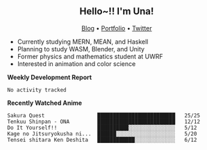 <h2 align="center">
  Hello~!! I'm Una!
</h2>

<p align="center">
  <a href="https://anarchy.website/">Blog</a> &bull;
  <a href="https://una-ada.github.io/">Portfolio</a> &bull;
  <a href="https://twitter.com/xn__z7x">Twitter</a>
</p>

- Currently studying MERN, MEAN, and Haskell
- Planning to study WASM, Blender, and Unity
- Former physics and mathematics student at UWRF
- Interested in animation and color science

**Weekly Development Report**

<!--START_SECTION:waka-->

```text
No activity tracked
```

<!--END_SECTION:waka-->

**Recently Watched Anime**

<!-- RECENT-ANIME:START -->

    Sakura Quest                 █████████████████████████   25/25
    Tenkuu Shinpan - ONA         █████████████████████████   12/12
    Do It Yourself!!             ██████████░░░░░░░░░░░░░░░   5/12
    Kage no Jitsuryokusha ni...  ██████░░░░░░░░░░░░░░░░░░░   5/20
    Tensei shitara Ken Deshita   ████████████░░░░░░░░░░░░░   6/12
<!-- RECENT-ANIME:END -->

